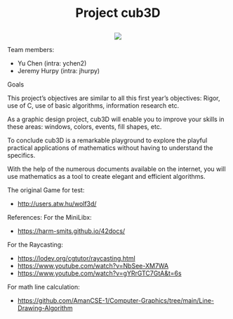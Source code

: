 # <p align = "center"> Project cub3D </p>

<p align = "center">
<a href = ><img cub3D = "cub3D" src = "../../github_profil/42_badges/badges/cub3dn.png"></a>
</p>

Team members:
- Yu Chen (intra: ychen2)
- Jeremy Hurpy (intra: jhurpy)

Goals

This project’s objectives are similar to all this first year’s objectives: Rigor, use of C, use
of basic algorithms, information research etc.

As a graphic design project, cub3D will enable you to improve your skills in these
areas: windows, colors, events, fill shapes, etc.

To conclude cub3D is a remarkable playground to explore the playful practical applications of mathematics without having to understand the specifics.

With the help of the numerous documents available on the internet, you will use
mathematics as a tool to create elegant and efficient algorithms.

The original Game for test:
- http://users.atw.hu/wolf3d/

References:
For the MiniLibx:
- https://harm-smits.github.io/42docs/

For the Raycasting:
- https://lodev.org/cgtutor/raycasting.html
- https://www.youtube.com/watch?v=NbSee-XM7WA
- https://www.youtube.com/watch?v=gYRrGTC7GtA&t=6s

For math line calculation:
- https://github.com/AmanCSE-1/Computer-Graphics/tree/main/Line-Drawing-Algorithm


